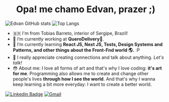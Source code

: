 <h1 align="center">Opa! me chamo Edvan, prazer ;)</h1>

![Edvan GitHub stats](https://github-readme-stats.vercel.app/api?username=edvansts&theme=tokyonight)
![Top Langs](https://github-readme-stats.vercel.app/api/top-langs/?username=edvansts&layout=compact&theme=tokyonight)

- 🇧🇷  I'm from Tobias Barreto, interior of Sergipe, Brazil!
- 🔭  I’m currently working at <b>QueroDelivery</b>💜.
- 🌱  I’m currently learning <b>React JS, Next JS, Tests, Design Systems and Patterns, and other things about the Front-Fnd world 🌎.</b> :P
- 💬  I really appreciate creating connections and talk about anything. <i>Let's talk!</i>
- 😳 About me: I love all forms of art and that's why I love coding: <b>it's art for me</b>. Programming also allows me to create and change other people's lives <b>through how I see the world</b>. And that's why I wanna keep learning a bit more everyday: I want to create a better world. 

[![Linkedin Badge](https://img.shields.io/badge/-Edvan_de_Matos-blue?style=flat-square&logo=Linkedin&logoColor=white&link=https://www.linkedin.com/in/matos-edvan/)](https://www.linkedin.com/in/matos-edvan/) 
[![Gmail](https://img.shields.io/badge/Gmail-D14836?style=flat-square&logo=gmail&logoColor=white)](mailto:edvan.stt02@gmail.com)
